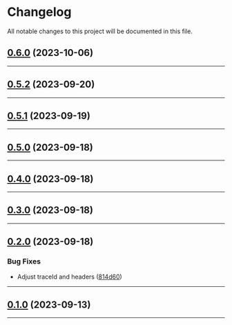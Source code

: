 <!--- BEGIN HEADER -->
# Changelog

All notable changes to this project will be documented in this file.
<!--- END HEADER -->

## [0.6.0](https://github.com/mateusmacedo/chapa-php-infrastructure/compare/v0.5.2...v0.6.0) (2023-10-06)


---

## [0.5.2](https://github.com/mateusmacedo/chapa-php-infrastructure/compare/v0.5.1...v0.5.2) (2023-09-20)


---

## [0.5.1](https://github.com/mateusmacedo/chapa-php-infrastructure/compare/v0.5.0...v0.5.1) (2023-09-19)


---

## [0.5.0](https://github.com/mateusmacedo/chapa-php-infrastructure/compare/v0.4.0...v0.5.0) (2023-09-18)


---

## [0.4.0](https://github.com/mateusmacedo/chapa-php-infrastructure/compare/v0.3.0...v0.4.0) (2023-09-18)


---

## [0.3.0](https://github.com/mateusmacedo/chapa-php-infrastructure/compare/v0.2.0...v0.3.0) (2023-09-18)


---

## [0.2.0](https://github.com/mateusmacedo/chapa-php-infrastructure/compare/v0.1.0...v0.2.0) (2023-09-18)

### Bug Fixes

* Adjust traceId and headers ([814d60](https://github.com/mateusmacedo/chapa-php-infrastructure/commit/814d60ddcdf6f031f6f98eb5c30cb8219414824d))


---

## [0.1.0](https://github.com/mateusmacedo/chapa-php-infrastructure/compare/0.0.0...v0.1.0) (2023-09-13)


---

